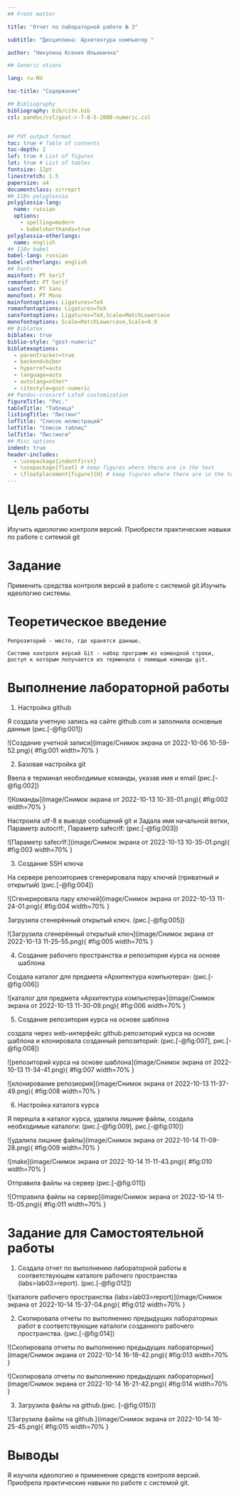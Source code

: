 ```yaml
---
## Front matter

title: "Отчет по лабораторной работе № 3"

subtitle: "Дисциплина: Архитектура компьютер "

author: "Никулина Ксения Ильинична"

## Generic otions

lang: ru-RU

toc-title: "Содержание"

## Bibliography
bibliography: bib/cite.bib
csl: pandoc/csl/gost-r-7-0-5-2008-numeric.csl


## Pdf output format
toc: true # Table of contents
toc-depth: 2
lof: true # List of figures
lot: true # List of tables
fontsize: 12pt
linestretch: 1.5
papersize: a4
documentclass: scrreprt
## I18n polyglossia
polyglossia-lang:
  name: russian
  options:
	- spelling=modern
	- babelshorthands=true
polyglossia-otherlangs:
  name: english
## I18n babel
babel-lang: russian
babel-otherlangs: english
## Fonts
mainfont: PT Serif
romanfont: PT Serif
sansfont: PT Sans
monofont: PT Mono
mainfontoptions: Ligatures=TeX
romanfontoptions: Ligatures=TeX
sansfontoptions: Ligatures=TeX,Scale=MatchLowercase
monofontoptions: Scale=MatchLowercase,Scale=0.9
## Biblatex
biblatex: true
biblio-style: "gost-numeric"
biblatexoptions:
  - parentracker=true
  - backend=biber
  - hyperref=auto
  - language=auto
  - autolang=other*
  - citestyle=gost-numeric
## Pandoc-crossref LaTeX customization
figureTitle: "Рис."
tableTitle: "Таблица"
listingTitle: "Листинг"
lofTitle: "Список иллюстраций"
lotTitle: "Список таблиц"
lolTitle: "Листинги"
## Misc options
indent: true
header-includes:
  - \usepackage{indentfirst}
  - \usepackage{float} # keep figures where there are in the text
  - \floatplacement{figure}{H} # keep figures where there are in the text
---
```


# Цель работы

Изучить идеологию контроля версий. Приобрести практические навыки по работе с ситемой git

# Задание

Применить средства контроля версий в работе с системой git.Изучить идеологию системы.

# Теоретическое введение

    Репрозиторий - место, где хранятся данные.

    Система контроля версий Git - набор программ из командной строки, доступ к которым получается из терминала с помощью команды git.


# Выполнение лабораторной работы



1. Настройка github

Я создала учетную запись на сайте github.com и заполнила основные данные (рис.[-@fig:001])

![Создание учетной записи](image/Снимок экрана от 2022-10-06 10-59-52.png){ #fig:001 width=70% }

2. Базовая настройка git

Ввела в терминал необходимые команды, указав имя и email (рис.[-@fig:002])

![Команды](image/Снимок экрана от 2022-10-13 10-35-01.png){ #fig:002 width=70% }

Настроила utf-8 в выводе сообщений git и Задала имя начальной ветки, Параметр autocrlf:, Параметр safecrlf: (рис.[-@fig:003])

![Параметр safecrlf:](image/Снимок экрана от 2022-10-13 10-35-01.png){ #fig:003 width=70% }

3. Создание SSH ключа

На сервере репозиториев сгенерировала пару ключей (приватный и открытый) (рис.[-@fig:004])

![Сгенерировала пару ключей](image/Снимок экрана от 2022-10-13 11-24-01.png){ #fig:004 width=70% }

Загрузила сгенерённый открытый ключ. (рис.[-@fig:005])

![Загрузила сгенерённый открытый ключ](image/Снимок экрана от 2022-10-13 11-25-55.png){ #fig:005 width=70% }

4. Создание рабочего пространства и репозитория курса на основе шаблона

Создала каталог для предмета «Архитектура компьютера»: (рис.[-@fig:006])

![каталог для предмета «Архитектура компьютера»](image/Снимок экрана от 2022-10-13 11-30-09.png){ #fig:006 width=70% }

5. Создание репозитория курса на основе шаблона

создала через web-интерфейс github.репозиторий курса на основе шаблона и клонировала созданный репозиторий: (рис.[-@fig:007], рис.[-@fig:008])

![репозиторий курса на основе шаблона](image/Снимок экрана от 2022-10-13 11-34-41.png){ #fig:007 width=70% }

![клонирование репозиория](image/Снимок экрана от 2022-10-13 11-37-49.png){ #fig:008 width=70% }

6. Настройка каталога курса

Я перешла в каталог курса, удалила лишние файлы, создала необходимые каталоги: (рис.[-@fig:009], рис.[-@fig:010])

![удалила лишние файлы](image/Снимок экрана от 2022-10-14 11-09-28.png){ #fig:009 width=70% }

![make](image/Снимок экрана от 2022-10-14 11-11-43.png){ #fig:010 width=70% }

Отправила файлы на сервер (рис.[-@fig:011])

![Отправила файлы на сервер](image/Снимок экрана от 2022-10-14 11-15-05.png){ #fig:011 width=70% }


# Задание для Самостоятельной работы

1. Создала отчет по выполнению лабораторной работы в соответствующем каталоге рабочего пространства (labs>lab03>report). (рис.[-@fig:012])

![каталоге рабочего пространства (labs>lab03>report)](image/Снимок экрана от 2022-10-14 15-37-04.png){ #fig:012 width=70% }

2. Скопировала отчеты по выполнению предыдущих лабораторных работ в соответствующие каталоги созданного рабочего пространства. (рис.[-@fig:014])

![Скопировала отчеты по выполнению предыдущих лабораторных](image/Снимок экрана от 2022-10-14 16-18-42.png){ #fig:013 width=70% }

![Скопировала отчеты по выполнению предыдущих лабораторных](image/Снимок экрана от 2022-10-14 16-21-42.png){ #fig:014 width=70% }

3. Загрузила файлы на github.(рис. [-@fig:015)])

![Загрузила файлы на github.](image/Снимок экрана от 2022-10-14 16-25-45.png){ #fig:015 width=70% }

# Выводы

Я изучила идеологию и применение средств контроля версий. Приобрела практические навыки по работе с системой git.
